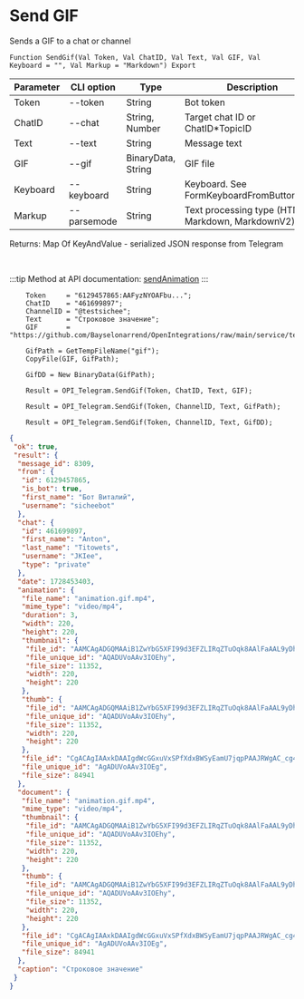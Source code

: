 ﻿---
sidebar_position: 6
---

# Send GIF
 Sends a GIF to a chat or channel



`Function SendGif(Val Token, Val ChatID, Val Text, Val GIF, Val Keyboard = "", Val Markup = "Markdown") Export`

  | Parameter | CLI option | Type | Description |
  |-|-|-|-|
  | Token | --token | String | Bot token |
  | ChatID | --chat | String, Number | Target chat ID or ChatID*TopicID |
  | Text | --text | String | Message text |
  | GIF | --gif | BinaryData, String | GIF file |
  | Keyboard | --keyboard | String | Keyboard. See FormKeyboardFromButtonArray |
  | Markup | --parsemode | String | Text processing type (HTML, Markdown, MarkdownV2) |

  
  Returns:  Map Of KeyAndValue - serialized JSON response from Telegram

<br/>

:::tip
Method at API documentation: [sendAnimation](https://core.telegram.org/bots/api#sendanimation)
:::
<br/>


```bsl title="Code example"
    Token     = "6129457865:AAFyzNYOAFbu...";
    ChatID    = "461699897";
    ChannelID = "@testsichee";
    Text      = "Строковое значение";
    GIF       = "https://github.com/Bayselonarrend/OpenIntegrations/raw/main/service/test_data/animation.gif";

    GifPath = GetTempFileName("gif");
    CopyFile(GIF, GifPath);

    GifDD = New BinaryData(GifPath);

    Result = OPI_Telegram.SendGif(Token, ChatID, Text, GIF);

    Result = OPI_Telegram.SendGif(Token, ChannelID, Text, GifPath);

    Result = OPI_Telegram.SendGif(Token, ChannelID, Text, GifDD);
```
 



```json title="Result"
{
 "ok": true,
 "result": {
  "message_id": 8309,
  "from": {
   "id": 6129457865,
   "is_bot": true,
   "first_name": "Бот Виталий",
   "username": "sicheebot"
  },
  "chat": {
   "id": 461699897,
   "first_name": "Anton",
   "last_name": "Titowets",
   "username": "JKIee",
   "type": "private"
  },
  "date": 1728453403,
  "animation": {
   "file_name": "animation.gif.mp4",
   "mime_type": "video/mp4",
   "duration": 3,
   "width": 220,
   "height": 220,
   "thumbnail": {
    "file_id": "AAMCAgADGQMAAiB1ZwYbG5XFI99d3EFZLIRqZTuOqk8AAlFaAAL9yDhI7o6IErbGQG0BAAdtAAM2BA",
    "file_unique_id": "AQADUVoAAv3IOEhy",
    "file_size": 11352,
    "width": 220,
    "height": 220
   },
   "thumb": {
    "file_id": "AAMCAgADGQMAAiB1ZwYbG5XFI99d3EFZLIRqZTuOqk8AAlFaAAL9yDhI7o6IErbGQG0BAAdtAAM2BA",
    "file_unique_id": "AQADUVoAAv3IOEhy",
    "file_size": 11352,
    "width": 220,
    "height": 220
   },
   "file_id": "CgACAgIAAxkDAAIgdWcGGxuVxSPfXdxBWSyEamU7jqpPAAJRWgAC_cg4SO6OiBK2xkBtNgQ",
   "file_unique_id": "AgADUVoAAv3IOEg",
   "file_size": 84941
  },
  "document": {
   "file_name": "animation.gif.mp4",
   "mime_type": "video/mp4",
   "thumbnail": {
    "file_id": "AAMCAgADGQMAAiB1ZwYbG5XFI99d3EFZLIRqZTuOqk8AAlFaAAL9yDhI7o6IErbGQG0BAAdtAAM2BA",
    "file_unique_id": "AQADUVoAAv3IOEhy",
    "file_size": 11352,
    "width": 220,
    "height": 220
   },
   "thumb": {
    "file_id": "AAMCAgADGQMAAiB1ZwYbG5XFI99d3EFZLIRqZTuOqk8AAlFaAAL9yDhI7o6IErbGQG0BAAdtAAM2BA",
    "file_unique_id": "AQADUVoAAv3IOEhy",
    "file_size": 11352,
    "width": 220,
    "height": 220
   },
   "file_id": "CgACAgIAAxkDAAIgdWcGGxuVxSPfXdxBWSyEamU7jqpPAAJRWgAC_cg4SO6OiBK2xkBtNgQ",
   "file_unique_id": "AgADUVoAAv3IOEg",
   "file_size": 84941
  },
  "caption": "Строковое значение"
 }
}
```
